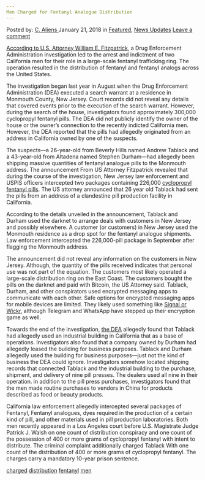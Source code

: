 ```yaml
---
Men Charged for Fentanyl Analogue Distribution
---
```

<article class="post-listing post-24507 post type-post status-publish format-standard has-post-thumbnail hentry 
 tag-analogue tag-charged tag-distribution tag-fentanyl tag-men">
<div class="post-inner">
<span>Posted by: <a href="https://www.deepdotweb.com/author/caliens/" title="">C. Aliens </a></span>
<span>January 21, 2018</span>
<span>in <a href="https://www.deepdotweb.com/category/deepdot-news/" rel="category tag">Featured</a>, <a href="https://www.deepdotweb.com/category/news-updates/" rel="category tag">News Updates</a></span>
<span><a href="https://www.deepdotweb.com/2018/01/21/men-charged-fentanyl-analogue-distribution/#respond">Leave a comment</a></span>


<p><a href="https://www.justice.gov/usao-nj/pr/two-california-men-charged-large-scale-opioid-distribution-ring">According to U.S. Attorney William E. Fitzpatrick</a>, a Drug Enforcement Administration investigation led to the arrest and indictment of two California men for their role in a large-scale fentanyl trafficking ring. The operation resulted in the distribution of fentanyl and fentanyl analogs across the United States.</p>
<p>The investigation began last year in August when the Drug Enforcement Administration (DEA) executed a search warrant at a residence in Monmouth County, New Jersey. Court records did not reveal any details that covered events prior to the execution of the search warrant. However, during the search of the house, investigators found approximately 300,000 cyclopropyl fentanyl pills. The DEA did not publicly identify the owner of the house or the owner’s connection to the recently indicted California men. However, the DEA reported that the pills had allegedly originated from an address in California owned by one of the suspects.</p>
<p>The suspects—a 26-year-old from Beverly Hills named Andrew Tablack and a 43-year-old from Altadena named Stephen Durham—had allegedly been shipping massive quantities of fentanyl analogue pills to the Monmouth address. The announcement From US Attorney Fitzpatrick revealed that during the course of the investigation, New Jersey law enforcement and USPIS officers intercepted two packages containing 226,000 <a href="https://www.deepdotweb.com/tag/fentanyl">cyclopropyl fentanyl pills</a>. The US attorney announced that 26 year old Tablack had sent the pills from an address of a clandestine pill production facility in California.</p>
<p>According to the details unveiled in the announcement, Tablack and Durham used the darknet to arrange deals with customers in New Jersey and possibly elsewhere. A customer (or customers) in New Jersey used the Monmouth residence as a drop spot for the fentanyl analogue shipments. Law enforcement intercepted the 226,000-pill package in September after flagging the Monmouth address.</p>
<p>The announcement did not reveal any information on the customers in New Jersey. Although, the quantity of the pills received indicates that personal use was not part of the equation. The customers most likely operated a large-scale distribution ring on the East Coast. The customers bought the pills on the darknet and paid with Bitcoin, the US Attorney said. Tablack, Durham, and other conspirators used encrypted messaging apps to communicate with each other. Safe options for encrypted messaging apps for mobile devices are limited. They likely used something like <a href="https://www.deepdotweb.com/2017/12/19/messaging-apps-comparison/">Signal or Wickr</a>, although Telegram and WhatsApp have stepped up their encryption game as well.</p>
<p>Towards the end of the investigation, <a href="https://www.deepdotweb.com/tag/dea">the DEA</a> allegedly found that Tablack had allegedly used an industrial building in California that as a base of operations. Investigators also found that a company owned by Durham had allegedly leased the building for business purposes. Tablack and Durham allegedly used the building for business purposes—just not the kind of business the DEA could ignore. Investigators somehow located shipping records that connected Tablack and the industrial building to the purchase, shipment, and delivery of nine pill presses. The dealers used all nine in their operation. in addition to the pill press purchases, investigators found that the men made routine purchases to vendors in China for products described as food or beauty products.</p>
<p>California law enforcement allegedly intercepted several packages of Fentanyl, Fentanyl analogues, dyes required in the production of a certain kind of pill, and other materials used in pill production laboratories. Both men recently appeared in a Los Angeles court before U.S. Magistrate Judge Patrick J. Walsh on one count of distribution conspiracy and one count of the possession of 400 or more grams of cyclopropyl fentanyl with intent to distribute. The criminal complaint additionally charged Tablack With one count of the distribution of 400 or more grams of cyclopropyl fentanyl. The charges carry a mandatory 10-year prison sentence.</p>
</div>
<a href="https://www.deepdotweb.com/tag/charged/" rel="tag">charged</a> <a href="https://www.deepdotweb.com/tag/distribution/" rel="tag">distribution</a> <a href="https://www.deepdotweb.com/tag/fentanyl/" rel="tag">fentanyl</a> <a href="https://www.deepdotweb.com/tag/men/" rel="tag">men</a></span> <span style="display:none" class="updated">2018-01-21<a href="https://www.deepdotweb.com/author/caliens/" title="Posts by C. Aliens" rel="author">C. Aliens</a></strong></div>

